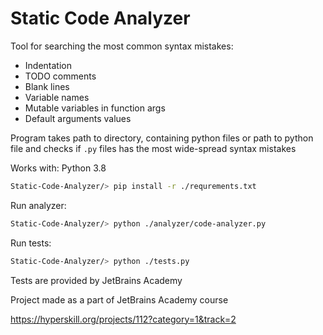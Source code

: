 # Static Code Analyzer
Tool for searching the most common syntax mistakes:
* Indentation
* TODO comments
* Blank lines
* Variable names
* Mutable variables in function args
* Default arguments values

Program takes path to directory, containing python files or path to python file and checks if `.py` files has the most wide-spread syntax mistakes

Works with: Python 3.8

```bash
Static-Code-Analyzer/> pip install -r ./requrements.txt
```

Run analyzer:

```bash
Static-Code-Analyzer/> python ./analyzer/code-analyzer.py
```

Run tests:

```bash
Static-Code-Analyzer/> python ./tests.py
```

Tests are provided by JetBrains Academy

Project made as a part of JetBrains Academy course 

https://hyperskill.org/projects/112?category=1&track=2 
